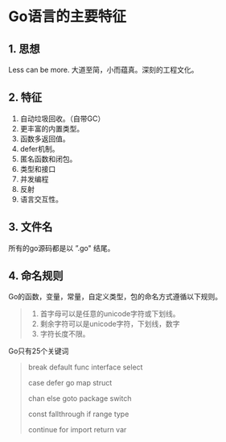 # Go语言的主要特征

## 1. 思想

Less can be more. 大道至简，小而蕴真。深刻的工程文化。



## 2. 特征

1. 自动垃圾回收。（自带GC）
2. 更丰富的内置类型。
3. 函数多返回值。
4. defer机制。
5. 匿名函数和闭包。
6. 类型和接口
7. 并发编程
8. 反射
9. 语言交互性。



## 3. 文件名

所有的go源码都是以 ”.go" 结尾。



## 4. 命名规则

Go的函数，变量，常量，自定义类型，包的命名方式遵循以下规则。

> 1. 首字母可以是任意的unicode字符或下划线。
> 2. 剩余字符可以是unicode字符，下划线，数字
> 3. 字符长度不限。



Go只有25个关键词

> break	default	func	interface	select
>
> case	defer	go	map	struct
>
> chan	else	goto	package	switch
>
> const	fallthrough	if	range	type
>
> continue	for	import	return	var





